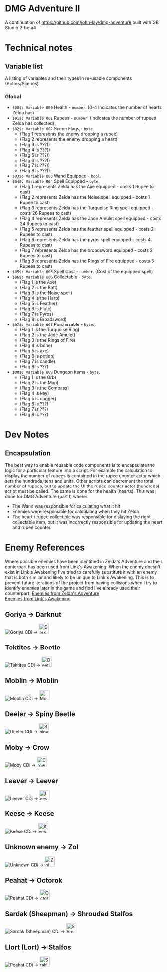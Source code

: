 # DMG Adventure II
A continuation of https://github.com/john-lay/dmg-adventure built with GB Studio 2-beta4

# Technical notes

## Variable list

A listing of variables and their types in re-usable components (Actors/Scenes)

### Global
* `$00$: Variable 000` Health - `number`. (0-4 Indicates the number of hearts Zelda has)
* `$01$: Variable 001` Rupees - `number`. (Indicates the number of rupees Zelda has collected)
* `$02$: Variable 002` Scene Flags - `byte`.
  * (Flag 1 represents the enemy dropping a rupee)
  * (Flag 2 represents the enemy dropping a heart)
  * (Flag 3 is ???))
  * (Flag 4 is ???))
  * (Flag 5 is ???))
  * (Flag 6 is ???))
  * (Flag 7 is ???))
  * (Flag 8 is ???))
* `$03$: Variable 003` Wand Equipped - `bool`.
* `$04$: Variable 004` Spell Equipped - `byte`.
  * (Flag 1 represents Zelda has the Axe equipped - costs 1 Rupee to cast) 
  * (Flag 2 represents Zelda has the Noise spell equipped - costs 1 Rupee to cast)
  * (Flag 3 represents Zelda has the Turquoise Ring spell equipped - costs 26 Rupees to cast)
  * (Flag 4 represents Zelda has the Jade Amulet spell equipped  - costs 24 Rupees to cast)
  * (Flag 5 represents Zelda has the feather spell equipped - costs 2 Rupees to cast)
  * (Flag 6 represents Zelda has the pyros spell equipped - costs 4 Rupees to cast)
  * (Flag 7 represents Zelda has the broadsword equipped - costs 2 Rupees to cast)
  * (Flag 8 represents Zelda has the Rings of Fire equipped - costs 3 Rupees to cast)
* `$05$: Variable 005` Spell Cost - `number`. (Cost of the equipped spell)
* `$06$: Variable 006` Collectable - `byte`.
  * (Flag 1 is the Axe)
  * (Flag 2 is the Raft)
  * (Flag 3 is the Noise spell)
  * (Flag 4 is the Harp)
  * (Flag 5 is Feather)
  * (Flag 6 is Flute)
  * (Flag 7 is Pyros)
  * (Flag 8 is Broadsword)
* `$07$: Variable 007` Purchasable - `byte`.
  * (Flag 1 is the Turquoise Ring)
  * (Flag 2 is the Jade Amulet)
  * (Flag 3 is the Rings of Fire)
  * (Flag 4 is bone)
  * (Flag 5 is axe)
  * (Flag 6 is potion)
  * (Flag 7 is candle)
  * (Flag 8 is ???)
* `$08$: Variable 008` Dungeon Items - `byte`.
  * (Flag 1 is the Orb)
  * (Flag 2 is the Map)
  * (Flag 3 is the Compass)
  * (Flag 4 is key)
  * (Flag 5 is dagger)
  * (Flag 6 is ???)
  * (Flag 7 is ???)
  * (Flag 8 is ???)
  
# Dev Notes
## Encapsulation
The best way to enable reusable code components is to encapsulate the logic for a particular feature into a script.
For example the calculation to display the number of rupees is contained in the rupee counter actor which sets the hundreds, tens and units.
Other scripts can decrement the total number of rupees, but to update the UI the rupee counter actor (hundreds) script must be called.
The same is done for the health (hearts). This was done for DMG Adventure (part I) where:
- The Wand was responsible for calculating what it hit
- Enemies were responsible for calculating when they hit Zelda
- The heart / rupee collectible was responsible for dislaying the right collectable item, but it was incorrectly responsible for updating the heart and rupee counter.

# Enemy References
Where possible enemies have been identified in Zelda's Adventure and their conterpart has been used from Link's Awakening. When the enemy doesn't exist in Link's Awakening I've tried to carefully substitute it with an enemy that is both similar and likely to be unique to Link's Awakening. This is to prevent future iterations of the project from having collisions when I try to identify enemies later in the game and find I've already used their counterpart.
[Enemies from Zelda's Adventure](https://zelda.gamepedia.com/Enemies_in_Zelda%27s_Adventure) \
[Enemies from Link's Awakening](https://zelda.gamepedia.com/Enemies_in_Link%27s_Awakening)


## Goriya -> Darknut
![Goriya CDi](https://static.wikia.nocookie.net/zelda_gamepedia_en/images/2/2d/ZA_Goriya.png)
->
<img src="https://static.wikia.nocookie.net/zelda_gamepedia_en/images/7/78/LA_Darknut_Sprite.png" alt="Darknut DMG" width="32" height="32"/>

## Tektites -> Beetle
![Tektites CDi](https://static.wikia.nocookie.net/zelda_gamepedia_en/images/3/32/ZA_Tektite_2.png)
->
<img src="https://static.wikia.nocookie.net/zelda_gamepedia_en/images/3/35/LA_Beetle_Sprite.png" alt="Beetle DMG" width="32" height="32"/>

## Moblin -> Moblin
![Moblin CDi](https://static.wikia.nocookie.net/zelda_gamepedia_en/images/9/95/ZA_Moblin.png)
->
<img src="https://static.wikia.nocookie.net/zelda_gamepedia_en/images/4/41/LA_Moblin_Sprite.png" alt="Moblin DMG" width="32" height="32"/>

## Deeler -> Spiny Beetle
![Deeler CDi](https://static.wikia.nocookie.net/zelda_gamepedia_en/images/5/51/ZA_Deeler_2.png)
->
<img src="https://static.wikia.nocookie.net/zelda_gamepedia_en/images/1/12/LA_Spiny_Beetle_Sprite.png" alt="Spiny Beetle DMG" width="32" height="32"/>

## Moby -> Crow
![Moby CDi](https://static.wikia.nocookie.net/zelda_gamepedia_en/images/6/60/ZA_Moby.png)
->
<img src="https://static.wikia.nocookie.net/zelda_gamepedia_en/images/c/c0/LA_Crow_Sprite.png" alt="Crow DMG" width="32" height="32"/>

## Leever -> Leever
![Leever CDi](https://static.wikia.nocookie.net/zelda_gamepedia_en/images/2/2c/ZA_OoT_Leever_Model.png)
->
<img src="https://static.wikia.nocookie.net/zelda_gamepedia_en/images/d/d4/LA_Leever_Sprite.png" alt="Leever DMG" width="32" height="32"/>

## Keese -> Keese
![Keese CDi](https://static.wikia.nocookie.net/zelda_gamepedia_en/images/1/1a/ZA_Keese.png)
->
<img src="https://static.wikia.nocookie.net/zelda_gamepedia_en/images/7/7e/LA_Keese_Sprite.png" alt="Keese DMG" width="32" height="32"/>

## Unknown enemy -> Zol
![Unknown CDi](https://static.wikia.nocookie.net/zelda_gamepedia_en/images/e/e7/ZA_Zol.png)
->
<img src="https://static.wikia.nocookie.net/zelda_gamepedia_en/images/2/22/LA_Zol_Sprite.png" alt="Zol DMG" width="32" height="32"/>

## Peahat -> Octorok
![Peahat CDi](https://static.wikia.nocookie.net/zelda_gamepedia_en/images/d/d1/ZA_Peahat_Sprite.png)
->
<img src="https://static.wikia.nocookie.net/zelda_gamepedia_en/images/f/f8/LA_Octorok_Sprite.png" alt="Octorok DMG" width="32" height="32"/>

## Sardak (Sheepman) -> Shrouded Stalfos
![Sardak (Sheepman) CDi](https://static.wikia.nocookie.net/zelda_gamepedia_en/images/6/61/Sheepman_Red_Frontal_View.png)
->
<img src="https://static.wikia.nocookie.net/zelda_gamepedia_en/images/f/fd/LA_Shrouded_Stalfos_Sprite.png" alt="Shrouded Stalfos DMG" width="32" height="32"/>

## Llort (Lort) -> Stalfos
![Peahat CDi](https://static.wikia.nocookie.net/zelda_gamepedia_en/images/e/e5/Llort.png)
->
<img src="https://static.wikia.nocookie.net/zelda_gamepedia_en/images/b/b6/LA_Stalfos_Sprite.png" alt="Stalfos DMG" width="32" height="32"/>
